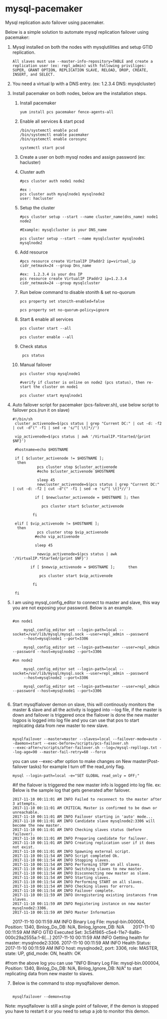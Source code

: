 # mysql-pacemaker
Mysql replication auto failover using pacemaker.

Below is a simple solution to automate mysql replication failover using pacemaker:


1) Mysql installed on both the nodes with mysqlutilities and setup GTID replication.
       
       All slaves must use --master-info-repository=TABLE and create a replication user (ex: repl_admin) with following priviliges:
       SUPER, GRANT OPTION, REPLICATION SLAVE, RELOAD, DROP, CREATE, INSERT, and SELECT.
       

2) You need a virtual Ip with a DNS entry. (ex: 1.2.3.4 DNS: mysqlcluster)

3) Install pacemaker on both nodes, below are the installation steps.



    1)	Install pacemaker
        ```shell
        yum install pcs pacemaker fence-agents-all
        ```
    2)	Enable all services & start pcsd
        ```shell
        /bin/systemctl enable pcsd
        /bin/systemctl enable pacemaker
        /bin/systemctl enable corosync
        
        systemctl start pcsd
        ```   
    3)  Create a user on both mysql nodes and assign password
        (ex: hacluster)
        
    4)  Cluster auth
        ```shell
        #pcs cluster auth node1 node2

        #ex :
        pcs cluster auth mysqlnode1 mysqlnode2
        user: hacluster
        ```
    5)  Setup the cluster
        ```shell
        #pcs cluster setup --start --name cluster_name(dns_name) node1 node2

        #Example: mysqlcluster is your DNS_name

        pcs cluster setup --start --name mysqlcluster mysqlnode1 mysqlnode2
        ```
        
    6)  Add resource
        ```shell
        #pcs resource create VirtualIP IPaddr2 ip=virtual_ip  cidr_netmask=24 --group Dns_name

        #ex:  1.2.3.4 is your dns IP
        pcs resource create VirtualIP IPaddr2 ip=1.2.3.4 cidr_netmask=24 --group mysqlcluster
        ```
        
    7) Run below command to disable stonith & set no-quorum
    
       ```shell
       pcs property set stonith-enabled=false

       pcs property set no-quorum-policy=ignore
       ```  
   
   8)  Start & enable all services 
       
       ```shell
       pcs cluster start --all
       
       pcs cluster enable --all
       
       ```
       
   9)  Check status
       ```shell
        pcs status
       ``` 
   10) Manual failover
       ```shell
       pcs cluster stop mysqlnode1
       
       #verify if cluster is online on node2 (pcs status), then re-start the cluster on node1
       
       pcs cluster start mysqlnode1
       ```
      
      
4) Auto failover script for pacemaker (pcs-failover.sh), use below script to failover pcs.(run it on slave)

   ```shell
   #!/bin/sh
    cluster_activenode=$(pcs status | grep "Current DC:" | cut -d: -f2 | cut -d"(" -f1 | sed -e 's/^[ \t]*//')

    vip_activenode=$(pcs status | awk '/VirtualIP.*Started/{print $NF}')

    #hostname=echo $HOSTNAME

    if [ $cluster_activenode != $HOSTNAME ];
     then
              pcs cluster stop $cluster_activenode
              #echo $cluster_activenode $HOSTNAME

              sleep 45
              newcluster_activenode=$(pcs status | grep "Current DC:" | cut -d: -f2 | cut -d"(" -f1 | sed -e 's/^[ \t]*//')

             if [ $newcluster_activenode = $HOSTNAME ]; then

                pcs cluster start $cluster_activenode

            fi

    elif [ $vip_activenode != $HOSTNAME ];
     then
              pcs cluster stop $vip_activenode
             #echo vip_activenode

             sleep 45

              newvip_activenode=$(pcs status | awk '/VirtualIP.*Started/{print $NF}')

           if [ $newvip_activenode = $HOSTNAME ];      then

               pcs cluster start $vip_activenode

            fi

    fi
   
   ```
       

5) I am using mysql_config_editor to connect to master and slave, this way you are not exposing your password.
   Below is an example.
   
   ```shell
   
   #on node1
        
        mysql_config_editor set --login-path=local --socket=/var/lib/mysql/mysql.sock --user=repl_admin --password 
        --host=mysqlnode1 --port=3306
        
        mysql_config_editor set --login-path=master --user=repl_admin --password --host=mysqlnode2 --port=3306
        
   #on node2 
        
        mysql_config_editor set --login-path=local --socket=/var/lib/mysql/mysql.sock --user=repl_admin --password 
        --host=mysqlnode2 --port=3306
        
        mysql_config_editor set --login-path=master --user=repl_admin --password --host=mysqlnode1 --port=3306
        
   ```
       

6) Start mysqlfialover demon on slave, this will continously monitors the master & slave and all the activity is logged into --log    file, if the master is down and failover is triggered once the fialover is done the new master logpos is logged into log file and you can use that pos to start replicating data from new master to new slave.       
   ```shell
   
   mysqlfailover --master=master --slaves=local --failover-mode=auto --daemon=start --exec-before=/scripts/pcs-failover.sh 
   --exec-after=/scripts/after-failover.sh --log=/mysql-repllogs.txt --log-age=90 --master-fail-retry=60 --force
   
   ```
   you can use --exec-after option to make changes on New master(Post-failover tasks) for example I turn off the read_only flag.
   ```
   mysql --login-path=local -e="SET GLOBAL read_only = OFF;" 
   ```
   #if the fialover is triggered the new master info is logged into log file.
   ex: 
   Below is the sample log that gets generated after failover.
   
       2017-11-10 00:11:01 AM INFO Failed to reconnect to the master after 3 attempts.
       2017-11-10 00:11:01 AM CRITICAL Master is confirmed to be down or unreachable.
       2017-11-10 00:11:01 AM INFO Failover starting in 'auto' mode...
       2017-11-10 00:11:01 AM INFO Candidate slave mysqlnode2:3306 will become the new master.
       2017-11-10 00:11:01 AM INFO Checking slaves status (before failover).
       2017-11-10 00:11:01 AM INFO Preparing candidate for failover.
       2017-11-10 00:11:01 AM INFO Creating replication user if it does not exist.
       2017-11-10 00:11:01 AM INFO Spawning external script.
       2017-11-10 00:11:54 AM INFO Script completed Ok.
       2017-11-10 00:11:54 AM INFO Stopping slaves.
       2017-11-10 00:11:54 AM INFO Performing STOP on all slaves.
       2017-11-10 00:11:54 AM INFO Switching slaves to new master.
       2017-11-10 00:11:54 AM INFO Disconnecting new master as slave.
       2017-11-10 00:11:54 AM INFO Starting slaves.
       2017-11-10 00:11:54 AM INFO Performing START on all slaves.
       2017-11-10 00:11:54 AM INFO Checking slaves for errors.
       2017-11-10 00:11:54 AM INFO Failover complete.
       2017-11-10 00:11:59 AM INFO Unregistering existing instances from slaves.
       2017-11-10 00:11:59 AM INFO Registering instance on new master mysqlnode2:3306.
       2017-11-10 00:11:59 AM INFO Master Information
       2017-11-10 00:11:59 AM INFO Binary Log File: mysql-bin.000004, Position: 1340, Binlog_Do_DB: N/A, Binlog_Ignore_DB: N/A
       2017-11-10 00:11:59 AM INFO GTID Executed Set: 3c54f865-c5e4-11e7-8a8b-000c29a2555a:1-6[...]
       2017-11-10 00:11:59 AM INFO Getting health for master: mysqlnode2:3306.
       2017-11-10 00:11:59 AM INFO Health Status:
       2017-11-10 00:11:59 AM INFO host: mysqlnode2, port: 3306, role: MASTER, state: UP, gtid_mode: ON, health: OK
   
   #from the above log you can use "INFO Binary Log File: mysql-bin.000004, Position: 1340, Binlog_Do_DB: N/A, Binlog_Ignore_DB: N/A" to 
   start replicating data from new master to slaves.
  

7) Below is the command to stop mysqlfailover demon.

   ```shell
   
   mysqlfailover --demon=stop
   
   ```

Note: mysqlfailover is still a single point of failover, if the demon is stopped you have to restart it or you need to setup a job to monitor this demon.
